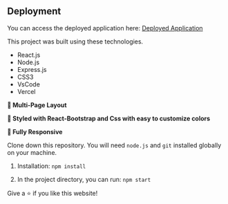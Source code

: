 
## Deployment

You can access the deployed application here: [Deployed Application](https://portfolio-psi-lovat-72.vercel.app/)


This project was built using these technologies.

- React.js
- Node.js
- Express.js
- CSS3
- VsCode
- Vercel



**📖 Multi-Page Layout**

**🎨 Styled with React-Bootstrap and Css with easy to customize colors**

**📱 Fully Responsive**



Clone down this repository. You will need `node.js` and `git` installed globally on your machine.



1. Installation: `npm install`

2. In the project directory, you can run: `npm start`



Give a ⭐ if you like this website!

